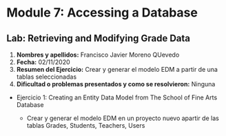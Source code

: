 # Module 7: Accessing a Database

## Lab: Retrieving and Modifying Grade Data

1. **Nombres y apellidos:** Francisco Javier Moreno QUevedo
2. **Fecha:** 02/11/2020
3. **Resumen del Ejercicio:**  Crear y generar el modelo EDM a partir de una tablas seleccionadas
4. **Dificultad o problemas presentados y como se resolvieron:** Ninguna

- Ejercicio 1: Creating an Entity Data Model from The School of Fine Arts Database

  - Crear y generar el modelo EDM en un proyecto nuevo apartir de las tablas Grades, Students, Teachers, Users
  
    
  

